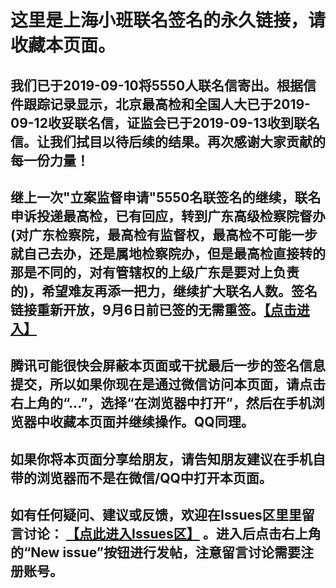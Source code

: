 这里是上海小班联名签名的永久链接，请收藏本页面。
====================

我们已于2019-09-10将5550人联名信寄出。根据信件跟踪记录显示，北京最高检和全国人大已于2019-09-12收妥联名信，证监会已于2019-09-13收到联名信。让我们拭目以待后续的结果。再次感谢大家贡献的每一份力量！
---------------------

继上一次"立案监督申请"5550名联签名的继续，联名申诉投递最高检，已有回应，转到广东高级检察院督办(对广东检察院，最高检有监督权，最高检不可能一步就自己去办，还是属地检察院办，但是最高检直接转的那是不同的，对有管辖权的上级广东是要对上负责的)，希望难友再添一把力，继续扩大联名人数。签名链接重新开放，9月6日前已签的无需重签。[【点击进入】](https://upload1.miwturizudij.xyz/step_intro.html)
---------------------

腾讯可能很快会屏蔽本页面或干扰最后一步的签名信息提交，所以如果你现在是通过微信访问本页面，请点击右上角的“...”，选择“在浏览器中打开”，然后在手机浏览器中收藏本页面并继续操作。QQ同理。
---------------------

如果你将本页面分享给朋友，请告知朋友建议在手机自带的浏览器而不是在微信/QQ中打开本页面。
---------------------

如有任何疑问、建议或反馈，欢迎在Issues区里里留言讨论： [【点此进入Issues区】](https://github.com/lehui99/tdw/issues) 。进入后点击右上角的“New issue”按钮进行发帖，注意留言讨论需要注册账号。
---------------------
